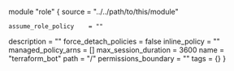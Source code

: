 module "role" {
    source = "../../path/to/this/module"

    assume_role_policy    = ""
  description           = ""
  force_detach_policies = false
  inline_policy         = ""
  managed_policy_arns   = []
  max_session_duration  = 3600
  name                  = "terraform_bot"
  path                  = "/"
  permissions_boundary  = ""
  tags                  = {}
}
